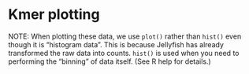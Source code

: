 # Kmer plotting

NOTE: When plotting these data, we use `plot()` rather than `hist()` even though it is “histogram data”. This is because Jellyfish has already transformed the raw data into counts. `hist()` is used when you need to performing the “binning” of data itself. (See R help for details.)

